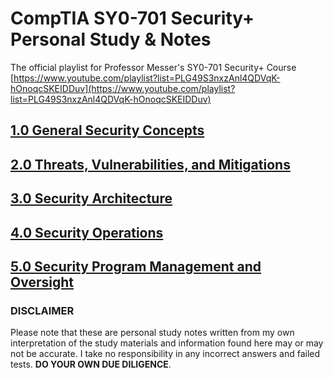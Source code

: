 # CompTIA SY0-701 Security+ Personal Study & Notes

The official playlist for Professor Messer's SY0-701 Security+ Course  
[https://www.youtube.com/playlist?list=PLG49S3nxzAnl4QDVqK-hOnoqcSKEIDDuv](https://www.youtube.com/playlist?list=PLG49S3nxzAnl4QDVqK-hOnoqcSKEIDDuv)  

## [1.0 General Security Concepts](https://v-le.github.io/SY0-701_Notes/SY0-701_Notes/1.0%20General%20Security%20Concepts.html)
## [2.0 Threats, Vulnerabilities, and Mitigations]()
## [3.0 Security Architecture](https://v-le.github.io/SY0-701_Notes/SY0-701_Notes/3.0%20Security%20Architecture.html)
## [4.0 Security Operations](https://v-le.github.io/SY0-701_Notes/SY0-701_Notes/4.0%20Security%20Operations.html)
## [5.0 Security Program Management and Oversight](https://v-le.github.io/SY0-701_Notes/SY0-701_Notes/5.0%20Security%20Program%20Management%20and%20Oversight.html)

### DISCLAIMER
Please note that these are personal study notes written from my own interpretation of the study materials and information found here may or may not be accurate. I take no responsibility in any incorrect answers and failed tests. **DO YOUR OWN DUE DILIGENCE**.